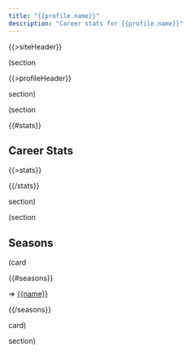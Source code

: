 ```yaml
---
title: "{{profile.name}}"
description: "Career stats for {{profile.name}}"
---
```


{{>siteHeader}}

(section

{{>profileHeader}}

section)

(section

{{#stats}}

## Career Stats

{{>stats}}

{{/stats}}

section)

(section

## Seasons

(card

{{#seasons}}

=> [{{name}}](/{{profile.profileId}}/s/{{seasonId}})

{{/seasons}}

card)

section)

<script>
  const DATA = {{{json}}};
</script>